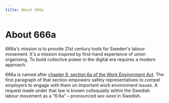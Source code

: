 ```yaml
---
title: About 666a
---
```


# About 666a

666a's mission is to provide 21st century tools for Sweden's labour movement. It's a mission inspired by first-hand experience of union organising. To build collective power in the digital era requires a modern approach.

666a is named after [chapter 6, section 6a of the Work Environment Act](/chapter-6-section-6a-of-aml-v2023:349-in-english). The first paragraph of that section empowers safety representatives to compel employers to engage with them on important work environment issues. A request made under that law is known colloquially within the Swedish labour movement as a "6:6a" – pronounced <em lang="sv">sex-sexa</em> in Swedish.